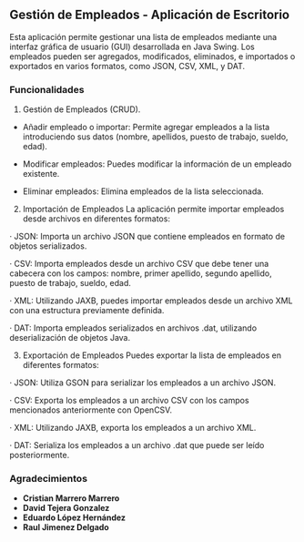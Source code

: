 ## Gestión de Empleados - Aplicación de Escritorio
Esta aplicación permite gestionar una lista de empleados mediante una interfaz gráfica de usuario (GUI) desarrollada en Java Swing.
Los empleados pueden ser agregados, modificados, eliminados, e importados o exportados en varios formatos, como JSON, CSV, XML, y DAT.

### Funcionalidades
1. Gestión de Empleados (CRUD).

- Añadir empleado o importar: Permite agregar empleados a la lista introduciendo sus datos (nombre, apellidos, puesto de trabajo, sueldo, edad).

- Modificar empleados: Puedes modificar la información de un empleado existente.

- Eliminar empleados: Elimina empleados de la lista seleccionada.

2. Importación de Empleados
La aplicación permite importar empleados desde archivos en diferentes formatos:

· JSON: Importa un archivo JSON que contiene empleados en formato de objetos serializados.

· CSV: Importa empleados desde un archivo CSV que debe tener una cabecera con los campos: nombre, primer apellido, segundo apellido, puesto de trabajo, sueldo, edad.

· XML: Utilizando JAXB, puedes importar empleados desde un archivo XML con una estructura previamente definida.

· DAT: Importa empleados serializados en archivos .dat, utilizando deserialización de objetos Java.

3. Exportación de Empleados
Puedes exportar la lista de empleados en diferentes formatos:

· JSON: Utiliza GSON para serializar los empleados a un archivo JSON.

· CSV: Exporta los empleados a un archivo CSV con los campos mencionados anteriormente con OpenCSV.

· XML: Utilizando JAXB, exporta los empleados a un archivo XML.

· DAT: Serializa los empleados a un archivo .dat que puede ser leído posteriormente.

### Agradecimientos
- **Cristian Marrero Marrero**
- **David Tejera Gonzalez**
- **Eduardo López Hernández**
- **Raul Jimenez Delgado**

